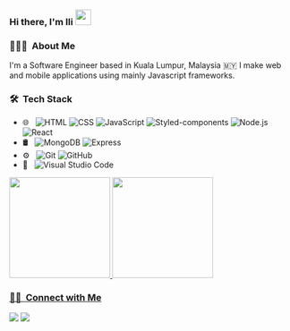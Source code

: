 <h3>Hi there, I'm Ili <img src="https://media.giphy.com/media/hvRJCLFzcasrR4ia7z/giphy.gif" width="28"></h3>

<h3> 👩🏻‍💻 &nbsp;About Me </h3>

I'm a Software Engineer based in Kuala Lumpur, Malaysia 🇲🇾 I make web and mobile applications using mainly Javascript frameworks.


<h3> 🛠 &nbsp;Tech Stack</h3>

- 🌐 &nbsp;
  ![HTML](https://img.shields.io/badge/-HTML-333333?style=flat&logo=HTML5)
  ![CSS](https://img.shields.io/badge/-CSS-333333?style=flat&logo=CSS3&logoColor=1572B6)
  ![JavaScript](https://img.shields.io/badge/-JavaScript-333333?style=flat&logo=javascript)
  ![Styled-components](https://img.shields.io/badge/-Styledcomponents-333333?style=flat&logo=styled-components&logoColor=DB7093)
  ![Node.js](https://img.shields.io/badge/-Node.js-333333?style=flat&logo=node.js)
  ![React](https://img.shields.io/badge/-React-333333?style=flat&logo=react)
- 🛢 &nbsp;
  ![MongoDB](https://img.shields.io/badge/-MongoDB-333333?style=flat&logo=mongodb)
  ![Express](https://img.shields.io/badge/-Express-333333?style=flat&logo=express)
- ⚙️ &nbsp;
  ![Git](https://img.shields.io/badge/-Git-333333?style=flat&logo=git)
  ![GitHub](https://img.shields.io/badge/-GitHub-333333?style=flat&logo=github)
- 🔧 &nbsp;
  ![Visual Studio Code](https://img.shields.io/badge/-Visual%20Studio%20Code-333333?style=flat&logo=visual-studio-code&logoColor=007ACC)


<p>
<a href="https://github.com/IlifilzaRusli">
  <img height="180em" src="https://github-readme-stats.vercel.app/api?username=IlifilzaRusli&show_icons=true&theme=radical" />
  <img height="180em" src="https://github-readme-stats-eight-theta.vercel.app/api/top-langs/?username=IlifilzaRusli&theme=radical&layout=compact&hide=php" />
</p>


<h3> 🤝🏻 &nbsp;Connect with Me </h3>

<a href="https://www.linkedin.com/in//ilifilzarusli"><img src="https://img.shields.io/badge/-/ilifilzarusli?style=flat-square&logo=Linkedin&logoColor=white"/></a>
<a href="mailto:ilifilzarusli@gmail.com"><img src="https://img.shields.io/badge/-ilifilzarusli@gmail.com-D14836?style=flat-square&logo=Gmail&logoColor=white"/></a>


